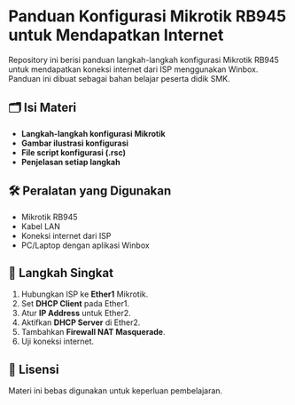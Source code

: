 # Panduan Konfigurasi Mikrotik RB945 untuk Mendapatkan Internet

Repository ini berisi panduan langkah-langkah konfigurasi Mikrotik RB945 untuk mendapatkan koneksi internet dari ISP menggunakan Winbox.  
Panduan ini dibuat sebagai bahan belajar peserta didik SMK.

## 🗂 Isi Materi
- **Langkah-langkah konfigurasi Mikrotik**
- **Gambar ilustrasi konfigurasi**
- **File script konfigurasi (.rsc)**
- **Penjelasan setiap langkah**

## 🛠 Peralatan yang Digunakan
- Mikrotik RB945
- Kabel LAN
- Koneksi internet dari ISP
- PC/Laptop dengan aplikasi Winbox

## 🚀 Langkah Singkat
1. Hubungkan ISP ke **Ether1** Mikrotik.
2. Set **DHCP Client** pada Ether1.
3. Atur **IP Address** untuk Ether2.
4. Aktifkan **DHCP Server** di Ether2.
5. Tambahkan **Firewall NAT Masquerade**.
6. Uji koneksi internet.

## 📄 Lisensi
Materi ini bebas digunakan untuk keperluan pembelajaran.
